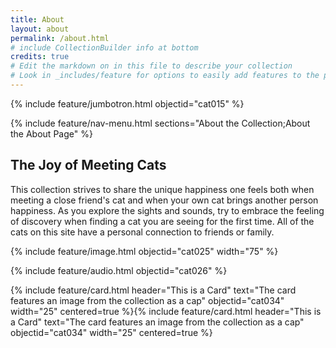 ```yaml
---
title: About
layout: about
permalink: /about.html
# include CollectionBuilder info at bottom
credits: true
# Edit the markdown on in this file to describe your collection
# Look in _includes/feature for options to easily add features to the page
---
```


{% include feature/jumbotron.html objectid="cat015" %}

{% include feature/nav-menu.html sections="About the Collection;About the About Page" %}

## The Joy of Meeting Cats

This collection strives to share the unique happiness one feels both when meeting a close friend's cat and when your own cat brings another person happiness. As you explore the sights and sounds, try to embrace the feeling of discovery when finding a cat you are seeing for the first time. All of the cats on this site have a personal connection to friends or family.

{% include feature/image.html objectid="cat025" width="75" %}

{% include feature/audio.html objectid="cat026" %}

{% include feature/card.html header="This is a Card" text="The card features an image from the collection as a cap" objectid="cat034" width="25" centered=true %}{% include feature/card.html header="This is a Card" text="The card features an image from the collection as a cap" objectid="cat034" width="25" centered=true %}
